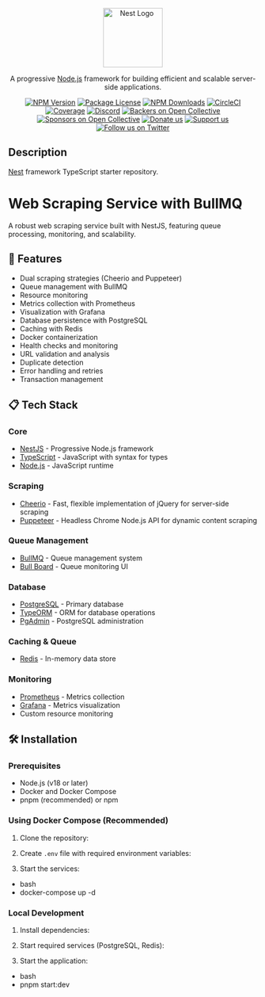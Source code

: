 <p align="center">
  <a href="http://nestjs.com/" target="blank"><img src="https://nestjs.com/img/logo-small.svg" width="120" alt="Nest Logo" /></a>
</p>

[circleci-image]: https://img.shields.io/circleci/build/github/nestjs/nest/master?token=abc123def456
[circleci-url]: https://circleci.com/gh/nestjs/nest

  <p align="center">A progressive <a href="http://nodejs.org" target="_blank">Node.js</a> framework for building efficient and scalable server-side applications.</p>
    <p align="center">
<a href="https://www.npmjs.com/~nestjscore" target="_blank"><img src="https://img.shields.io/npm/v/@nestjs/core.svg" alt="NPM Version" /></a>
<a href="https://www.npmjs.com/~nestjscore" target="_blank"><img src="https://img.shields.io/npm/l/@nestjs/core.svg" alt="Package License" /></a>
<a href="https://www.npmjs.com/~nestjscore" target="_blank"><img src="https://img.shields.io/npm/dm/@nestjs/common.svg" alt="NPM Downloads" /></a>
<a href="https://circleci.com/gh/nestjs/nest" target="_blank"><img src="https://img.shields.io/circleci/build/github/nestjs/nest/master" alt="CircleCI" /></a>
<a href="https://coveralls.io/github/nestjs/nest?branch=master" target="_blank"><img src="https://coveralls.io/repos/github/nestjs/nest/badge.svg?branch=master#9" alt="Coverage" /></a>
<a href="https://discord.gg/G7Qnnhy" target="_blank"><img src="https://img.shields.io/badge/discord-online-brightgreen.svg" alt="Discord"/></a>
<a href="https://opencollective.com/nest#backer" target="_blank"><img src="https://opencollective.com/nest/backers/badge.svg" alt="Backers on Open Collective" /></a>
<a href="https://opencollective.com/nest#sponsor" target="_blank"><img src="https://opencollective.com/nest/sponsors/badge.svg" alt="Sponsors on Open Collective" /></a>
  <a href="https://paypal.me/kamilmysliwiec" target="_blank"><img src="https://img.shields.io/badge/Donate-PayPal-ff3f59.svg" alt="Donate us"/></a>
    <a href="https://opencollective.com/nest#sponsor"  target="_blank"><img src="https://img.shields.io/badge/Support%20us-Open%20Collective-41B883.svg" alt="Support us"></a>
  <a href="https://twitter.com/nestframework" target="_blank"><img src="https://img.shields.io/twitter/follow/nestframework.svg?style=social&label=Follow" alt="Follow us on Twitter"></a>
</p>
  <!--[![Backers on Open Collective](https://opencollective.com/nest/backers/badge.svg)](https://opencollective.com/nest#backer)
  [![Sponsors on Open Collective](https://opencollective.com/nest/sponsors/badge.svg)](https://opencollective.com/nest#sponsor)-->

## Description

[Nest](https://github.com/nestjs/nest) framework TypeScript starter repository.

# Web Scraping Service with BullMQ

A robust web scraping service built with NestJS, featuring queue processing, monitoring, and scalability.

## 🚀 Features

- Dual scraping strategies (Cheerio and Puppeteer)
- Queue management with BullMQ
- Resource monitoring
- Metrics collection with Prometheus
- Visualization with Grafana
- Database persistence with PostgreSQL
- Caching with Redis
- Docker containerization
- Health checks and monitoring
- URL validation and analysis
- Duplicate detection
- Error handling and retries
- Transaction management

## 📋 Tech Stack

### Core
- [NestJS](https://nestjs.com/) - Progressive Node.js framework
- [TypeScript](https://www.typescriptlang.org/) - JavaScript with syntax for types
- [Node.js](https://nodejs.org/) - JavaScript runtime

### Scraping
- [Cheerio](https://cheerio.js.org/) - Fast, flexible implementation of jQuery for server-side scraping
- [Puppeteer](https://pptr.dev/) - Headless Chrome Node.js API for dynamic content scraping

### Queue Management
- [BullMQ](https://docs.bullmq.io/) - Queue management system
- [Bull Board](https://github.com/felixmosh/bull-board) - Queue monitoring UI

### Database
- [PostgreSQL](https://www.postgresql.org/) - Primary database
- [TypeORM](https://typeorm.io/) - ORM for database operations
- [PgAdmin](https://www.pgadmin.org/) - PostgreSQL administration

### Caching & Queue
- [Redis](https://redis.io/) - In-memory data store

### Monitoring
- [Prometheus](https://prometheus.io/) - Metrics collection
- [Grafana](https://grafana.com/) - Metrics visualization
- Custom resource monitoring

## 🛠 Installation

### Prerequisites
- Node.js (v18 or later)
- Docker and Docker Compose
- pnpm (recommended) or npm

### Using Docker Compose (Recommended)

1. Clone the repository:

2. Create `.env` file with required environment variables:

3. Start the services:
- bash
- docker-compose up -d

### Local Development

1. Install dependencies:


2. Start required services (PostgreSQL, Redis):


3. Start the application:

- bash
- pnpm start:dev